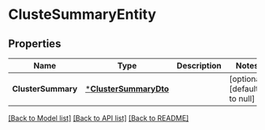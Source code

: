 # ClusteSummaryEntity

## Properties
Name | Type | Description | Notes
------------ | ------------- | ------------- | -------------
**ClusterSummary** | [***ClusterSummaryDto**](ClusterSummaryDTO.md) |  | [optional] [default to null]

[[Back to Model list]](../README.md#documentation-for-models) [[Back to API list]](../README.md#documentation-for-api-endpoints) [[Back to README]](../README.md)

